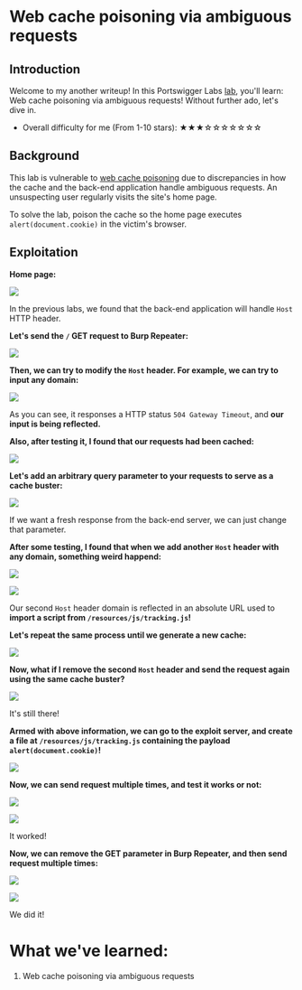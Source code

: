 # Web cache poisoning via ambiguous requests

## Introduction

Welcome to my another writeup! In this Portswigger Labs [lab](https://portswigger.net/web-security/host-header/exploiting/lab-host-header-web-cache-poisoning-via-ambiguous-requests), you'll learn: Web cache poisoning via ambiguous requests! Without further ado, let's dive in.

- Overall difficulty for me (From 1-10 stars): ★★★☆☆☆☆☆☆☆

## Background

This lab is vulnerable to [web cache poisoning](https://portswigger.net/web-security/web-cache-poisoning) due to discrepancies in how the cache and the back-end application handle ambiguous requests. An unsuspecting user regularly visits the site's home page.

To solve the lab, poison the cache so the home page executes `alert(document.cookie)` in the victim's browser.

## Exploitation

**Home page:**

![](https://github.com/siunam321/CTF-Writeups/blob/main/Portswigger-Labs/HTTP-Host-Header-Attacks/HTTP-Host-Header-3/images/Pasted%20image%2020221228020017.png)

In the previous labs, we found that the back-end application will handle `Host` HTTP header.

**Let's send the `/` GET request to Burp Repeater:**

![](https://github.com/siunam321/CTF-Writeups/blob/main/Portswigger-Labs/HTTP-Host-Header-Attacks/HTTP-Host-Header-3/images/Pasted%20image%2020221228020303.png)

**Then, we can try to modify the `Host` header. For example, we can try to input any domain:**

![](https://github.com/siunam321/CTF-Writeups/blob/main/Portswigger-Labs/HTTP-Host-Header-Attacks/HTTP-Host-Header-3/images/Pasted%20image%2020221228020358.png)

As you can see, it responses a HTTP status `504 Gateway Timeout`, and **our input is being reflected.**

**Also, after testing it, I found that our requests had been cached:**

![](https://github.com/siunam321/CTF-Writeups/blob/main/Portswigger-Labs/HTTP-Host-Header-Attacks/HTTP-Host-Header-3/images/Pasted%20image%2020221228021603.png)

**Let's add an arbitrary query parameter to your requests to serve as a cache buster:**

![](https://github.com/siunam321/CTF-Writeups/blob/main/Portswigger-Labs/HTTP-Host-Header-Attacks/HTTP-Host-Header-3/images/Pasted%20image%2020221228021730.png)

If we want a fresh response from the back-end server, we can just change that parameter.

**After some testing, I found that when we add another `Host` header with any domain, something weird happend:**

![](https://github.com/siunam321/CTF-Writeups/blob/main/Portswigger-Labs/HTTP-Host-Header-Attacks/HTTP-Host-Header-3/images/Pasted%20image%2020221228022012.png)

![](https://github.com/siunam321/CTF-Writeups/blob/main/Portswigger-Labs/HTTP-Host-Header-Attacks/HTTP-Host-Header-3/images/Pasted%20image%2020221228022035.png)

Our second `Host` header domain is reflected in an absolute URL used to **import a script from `/resources/js/tracking.js`!**

**Let's repeat the same process until we generate a new cache:**

![](https://github.com/siunam321/CTF-Writeups/blob/main/Portswigger-Labs/HTTP-Host-Header-Attacks/HTTP-Host-Header-3/images/Pasted%20image%2020221228022432.png)

**Now, what if I remove the second `Host` header and send the request again using the same cache buster?**

![](https://github.com/siunam321/CTF-Writeups/blob/main/Portswigger-Labs/HTTP-Host-Header-Attacks/HTTP-Host-Header-3/images/Pasted%20image%2020221228022826.png)

It's still there!

**Armed with above information, we can go to the exploit server, and create a file at `/resources/js/tracking.js` containing the payload `alert(document.cookie)`!**

![](https://github.com/siunam321/CTF-Writeups/blob/main/Portswigger-Labs/HTTP-Host-Header-Attacks/HTTP-Host-Header-3/images/Pasted%20image%2020221228023036.png)

**Now, we can send request multiple times, and test it works or not:**

![](https://github.com/siunam321/CTF-Writeups/blob/main/Portswigger-Labs/HTTP-Host-Header-Attacks/HTTP-Host-Header-3/images/Pasted%20image%2020221228023306.png)

![](https://github.com/siunam321/CTF-Writeups/blob/main/Portswigger-Labs/HTTP-Host-Header-Attacks/HTTP-Host-Header-3/images/Pasted%20image%2020221228023318.png)

It worked!

**Now, we can remove the GET parameter in Burp Repeater, and then send request multiple times:**

![](https://github.com/siunam321/CTF-Writeups/blob/main/Portswigger-Labs/HTTP-Host-Header-Attacks/HTTP-Host-Header-3/images/Pasted%20image%2020221228023424.png)

![](https://github.com/siunam321/CTF-Writeups/blob/main/Portswigger-Labs/HTTP-Host-Header-Attacks/HTTP-Host-Header-3/images/Pasted%20image%2020221228023429.png)

We did it!

# What we've learned:

1. Web cache poisoning via ambiguous requests
